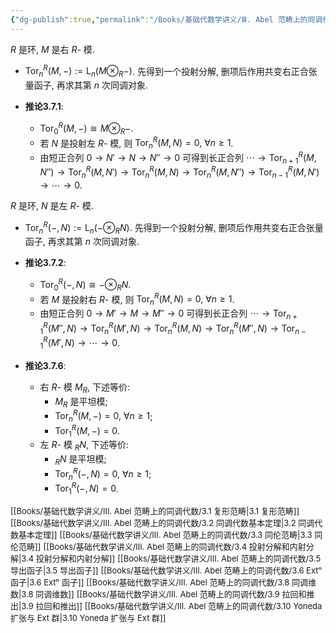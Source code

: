 ```yaml
---
{"dg-publish":true,"permalink":"/Books/基础代数学讲义/Ⅲ. Abel 范畴上的同调代数/3.7 Torₙ 函子/","dgPassFrontmatter":true,"created":"2024-08-07T18:44:31.744+08:00","updated":"2024-08-16T20:51:50.817+08:00"}
---
```


 $R$ 是环, $M$ 是右 $R$- 模.
+ $\mathrm{Tor}^{R}_{n}(M,-):=\mathrm{L}_n(M\otimes_R-)$. 先得到一个投射分解, 删项后作用共变右正合张量函子, 再求其第 $n$ 次同调对象.

+ **推论3.7.1**: 
	+ $\mathrm{Tor}^{R}_{0}(M,-)\cong M\otimes_R-$.
	+ 若 $N$ 是投射左 $R$- 模, 则 $\mathrm{Tor}^{R}_{n}(M,N)=0,\ \forall n\geqslant1$.
	+ 由短正合列 $0\rightarrow N'\rightarrow N\rightarrow N''\rightarrow 0$ 可得到长正合列 $\cdots\rightarrow \mathrm{Tor}^{R}_{n+1}(M,N'')\rightarrow \mathrm{Tor}^{R}_{n}(M,N')\rightarrow \mathrm{Tor}^{R}_{n}(M,N)\rightarrow \mathrm{Tor}^{R}_{n}(M,N'')\rightarrow \mathrm{Tor}^{R}_{n-1}(M,N')\rightarrow \cdots\rightarrow 0$.

$R$ 是环, $N$ 是左 $R$- 模.
+ $\mathrm{Tor}^{R}_{n}(-,N):=\mathrm{L}_n(-\otimes_RN)$. 先得到一个投射分解, 删项后作用共变右正合张量函子, 再求其第 $n$ 次同调对象.

+ **推论3.7.2**: 
	+ $\mathrm{Tor}^{R}_{0}(-,N)\cong -\otimes_RN$.
	+ 若 $M$ 是投射右 $R$- 模, 则 $\mathrm{Tor}^{R}_{n}(M,N)=0,\ \forall n\geqslant1$.
	+ 由短正合列 $0\rightarrow M'\rightarrow M\rightarrow M''\rightarrow 0$ 可得到长正合列 $\cdots\rightarrow \mathrm{Tor}^{R}_{n+1}(M'',N)\rightarrow \mathrm{Tor}^{R}_{n}(M',N)\rightarrow \mathrm{Tor}^{R}_{n}(M,N)\rightarrow \mathrm{Tor}^{R}_{n}(M'',N)\rightarrow \mathrm{Tor}^{R}_{n-1}(M',N)\rightarrow \cdots\rightarrow 0$.

+ **推论3.7.6**:
	+ 右 $R$- 模 $M_R$, 下述等价:
		+ $M_R$ 是平坦模;
		+ $\mathrm{Tor}^{R}_{n}(M,-)=0,\ \forall n \geqslant 1$;
		+ $\mathrm{Tor}^{R}_{1}(M,-)=0$.
	+ 左 $R$- 模 $_RN$, 下述等价:
		+ $_RN$ 是平坦模;
		+ $\mathrm{Tor}^{R}_{n}(-,N)=0,\ \forall n \geqslant 1$;
		+ $\mathrm{Tor}^{R}_{1}(-,N)=0$.



<font size="2">[[Books/基础代数学讲义/Ⅲ. Abel 范畴上的同调代数/3.1 复形范畴\|3.1 复形范畴]]</font>
<font size="2">[[Books/基础代数学讲义/Ⅲ. Abel 范畴上的同调代数/3.2 同调代数基本定理\|3.2 同调代数基本定理]]</font>
<font size="2">[[Books/基础代数学讲义/Ⅲ. Abel 范畴上的同调代数/3.3 同伦范畴\|3.3 同伦范畴]]</font>
<font size="2">[[Books/基础代数学讲义/Ⅲ. Abel 范畴上的同调代数/3.4 投射分解和内射分解\|3.4 投射分解和内射分解]]</font>
<font size="2">[[Books/基础代数学讲义/Ⅲ. Abel 范畴上的同调代数/3.5 导出函子\|3.5 导出函子]]</font>
<font size="2">[[Books/基础代数学讲义/Ⅲ. Abel 范畴上的同调代数/3.6 Extⁿ 函子\|3.6 Extⁿ 函子]]</font>
<font size="2">[[Books/基础代数学讲义/Ⅲ. Abel 范畴上的同调代数/3.8 同调维数\|3.8 同调维数]]</font>
<font size="2">[[Books/基础代数学讲义/Ⅲ. Abel 范畴上的同调代数/3.9 拉回和推出\|3.9 拉回和推出]]</font>
<font size="2">[[Books/基础代数学讲义/Ⅲ. Abel 范畴上的同调代数/3.10 Yoneda 扩张与 Ext 群\|3.10 Yoneda 扩张与 Ext 群]]</font>
